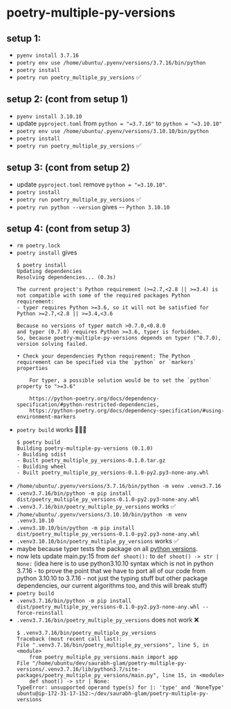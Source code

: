 # poetry-multiple-py-versions

## setup 1:

* `pyenv install 3.7.16`
* `poetry env use /home/ubuntu/.pyenv/versions/3.7.16/bin/python`
* `poetry install`
* `poetry run poetry_multiple_py_versions` ✅


## setup 2: (cont from setup 1)

* `pyenv install 3.10.10`
* update `pyproject.toml` from `python = "=3.7.16"` to `python = "=3.10.10"`
* `poetry env use /home/ubuntu/.pyenv/versions/3.10.10/bin/python`
* `poetry install`
* `poetry run poetry_multiple_py_versions` ✅

## setup 3: (cont from setup 2)

* update `pyproject.toml` remove `python = "=3.10.10"`.
* `poetry install`
* `poetry run poetry_multiple_py_versions` ✅
* `poetry run python --version` gives -- `Python 3.10.10`

## setup 4: (cont from setup 3)

* `rm poetry.lock`
* `poetry install` gives
    ```console
    $ poetry install
    Updating dependencies
    Resolving dependencies... (0.3s)

    The current project's Python requirement (>=2.7,<2.8 || >=3.4) is not compatible with some of the required packages Python requirement:
    - typer requires Python >=3.6, so it will not be satisfied for Python >=2.7,<2.8 || >=3.4,<3.6

    Because no versions of typer match >0.7.0,<0.8.0
    and typer (0.7.0) requires Python >=3.6, typer is forbidden.
    So, because poetry-multiple-py-versions depends on typer (^0.7.0), version solving failed.

    • Check your dependencies Python requirement: The Python requirement can be specified via the `python` or `markers` properties
        
        For typer, a possible solution would be to set the `python` property to ">=3.6"

        https://python-poetry.org/docs/dependency-specification/#python-restricted-dependencies,
        https://python-poetry.org/docs/dependency-specification/#using-environment-markers
    ```
* `poetry build` works 🤷🏻‍♂️
    ```console
    $ poetry build
    Building poetry-multiple-py-versions (0.1.0)
    - Building sdist
    - Built poetry_multiple_py_versions-0.1.0.tar.gz
    - Building wheel
    - Built poetry_multiple_py_versions-0.1.0-py2.py3-none-any.whl
    ```
* `/home/ubuntu/.pyenv/versions/3.7.16/bin/python -m venv .venv3.7.16`
* `.venv3.7.16/bin/python -m pip install dist/poetry_multiple_py_versions-0.1.0-py2.py3-none-any.whl`
* `.venv3.7.16/bin/poetry_multiple_py_versions` works ✅
* `/home/ubuntu/.pyenv/versions/3.10.10/bin/python -m venv .venv3.10.10`
* `.venv3.10.10/bin/python -m pip install dist/poetry_multiple_py_versions-0.1.0-py2.py3-none-any.whl`
* `.venv3.10.10/bin/poetry_multiple_py_versions` works ✅
* maybe because typer tests the package on all [python versions](https://github.com/tiangolo/typer/blob/master/.github/workflows/test.yml#LL14C7-L15C69).
* now lets update main.py:15 from `def shoot():` to `def shoot() -> str | None:` (idea here is to use python3.10.10 syntax which is not in python 3.7.16 - to prove the point that we have to port all of our code from python 3.10.10 to 3.7.16 - not just the typing stuff but other package dependencies, our current algorithms too, and this will break stuff)
* `poetry build`
* `.venv3.7.16/bin/python -m pip install dist/poetry_multiple_py_versions-0.1.0-py2.py3-none-any.whl --force-reinstall`
* `.venv3.7.16/bin/poetry_multiple_py_versions` does not work ❌
    ```console
    $ .venv3.7.16/bin/poetry_multiple_py_versions
    Traceback (most recent call last):
    File ".venv3.7.16/bin/poetry_multiple_py_versions", line 5, in <module>
        from poetry_multiple_py_versions.main import app
    File "/home/ubuntu/dev/saurabh-glam/poetry-multiple-py-versions/.venv3.7.16/lib/python3.7/site-packages/poetry_multiple_py_versions/main.py", line 15, in <module>
        def shoot() -> str | None:
    TypeError: unsupported operand type(s) for |: 'type' and 'NoneType'
    ubuntu@ip-172-31-17-152:~/dev/saurabh-glam/poetry-multiple-py-versions
    ```